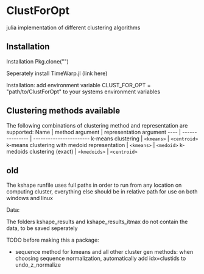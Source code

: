 # ClustForOpt 

julia implementation of different clustering algorithms 

## Installation 
Installation Pkg.clone("") 

Seperately install TimeWarp.jl (link here)

Installation: add environment variable CLUST\_FOR\_OPT = "path/to/ClustForOpt" to your systems environment variables

## Clustering methods available

The following combinations of clustering method and representation are supported:
Name | method argument | representation argument
---- | --------------- | -----------------------
k-means clustering | `<kmeans>` | `<centroid>`
k-means clustering with medoid representation | `<kmeans>` | `<medoid>`
k-medoids clustering (exact) | `<kmedoids>` | `<centroid>`

old
---

The kshape runfile uses full paths in order to run from any location on computing cluster, everything else should be in relative path for use on both windows and linux


Data:

The folders kshape_results and kshape_results_itmax do not contain the data, to be saved seperately

TODO before making this a package:
- sequence method for kmeans and all other cluster gen methods: when choosing sequence normalization, automatically add idx=clustids to undo_z_normalize

